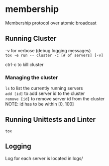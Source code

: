 # membership
Membership protocol over atomic broadcast

## Running Cluster
-v for verbose (debug logging messages)  
`tox -e run -- cluster -c [# of servers] [-v]`

ctrl-c to kill cluster

### Managing the cluster
`ls` to list the currently running servers  
`add [id]` to add server id to the cluster  
`remove [id]` to remove server id from the cluster  
NOTE: id has to be within [0, 100]  

## Running Unittests and Linter
`tox`

## Logging
Log for each server is located in logs/
